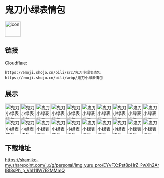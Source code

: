 # 鬼刀小绿表情包
<img src="https://emoji.shojo.cn/bili/src/鬼刀小绿表情包/icon.png" width="50" height="50" alt="icon">

## 链接
Cloudflare:
```
https://emoji.shojo.cn/bili/src/鬼刀小绿表情包
https://emoji.shojo.cn/bili/webp/鬼刀小绿表情包
```
## 展示
<img src="https://emoji.shojo.cn/bili/src/鬼刀小绿表情包/鬼刀小绿表情包-震惊.png" width="50" height="50" alt="鬼刀小绿表情包-震惊"><img src="https://emoji.shojo.cn/bili/src/鬼刀小绿表情包/鬼刀小绿表情包-bye.png" width="50" height="50" alt="鬼刀小绿表情包-bye"><img src="https://emoji.shojo.cn/bili/src/鬼刀小绿表情包/鬼刀小绿表情包-投币.png" width="50" height="50" alt="鬼刀小绿表情包-投币"><img src="https://emoji.shojo.cn/bili/src/鬼刀小绿表情包/鬼刀小绿表情包-心虚.png" width="50" height="50" alt="鬼刀小绿表情包-心虚"><img src="https://emoji.shojo.cn/bili/src/鬼刀小绿表情包/鬼刀小绿表情包-委屈.png" width="50" height="50" alt="鬼刀小绿表情包-委屈"><img src="https://emoji.shojo.cn/bili/src/鬼刀小绿表情包/鬼刀小绿表情包-生气.png" width="50" height="50" alt="鬼刀小绿表情包-生气"><img src="https://emoji.shojo.cn/bili/src/鬼刀小绿表情包/鬼刀小绿表情包-咩.png" width="50" height="50" alt="鬼刀小绿表情包-咩"><img src="https://emoji.shojo.cn/bili/src/鬼刀小绿表情包/鬼刀小绿表情包-累了.png" width="50" height="50" alt="鬼刀小绿表情包-累了"><img src="https://emoji.shojo.cn/bili/src/鬼刀小绿表情包/鬼刀小绿表情包-哭哭.png" width="50" height="50" alt="鬼刀小绿表情包-哭哭"><img src="https://emoji.shojo.cn/bili/src/鬼刀小绿表情包/鬼刀小绿表情包-慌张.png" width="50" height="50" alt="鬼刀小绿表情包-慌张"><img src="https://emoji.shojo.cn/bili/src/鬼刀小绿表情包/鬼刀小绿表情包-缓冲.png" width="50" height="50" alt="鬼刀小绿表情包-缓冲"><img src="https://emoji.shojo.cn/bili/src/鬼刀小绿表情包/鬼刀小绿表情包-哼.png" width="50" height="50" alt="鬼刀小绿表情包-哼"><img src="https://emoji.shojo.cn/bili/src/鬼刀小绿表情包/鬼刀小绿表情包-打CALL.png" width="50" height="50" alt="鬼刀小绿表情包-打CALL"><img src="https://emoji.shojo.cn/bili/src/鬼刀小绿表情包/鬼刀小绿表情包-达咩.png" width="50" height="50" alt="鬼刀小绿表情包-达咩"><img src="https://emoji.shojo.cn/bili/src/鬼刀小绿表情包/鬼刀小绿表情包-吃瓜.png" width="50" height="50" alt="鬼刀小绿表情包-吃瓜"><img src="https://emoji.shojo.cn/bili/src/鬼刀小绿表情包/鬼刀小绿表情包-超凶.png" width="50" height="50" alt="鬼刀小绿表情包-超凶"><img src="https://emoji.shojo.cn/bili/src/鬼刀小绿表情包/鬼刀小绿表情包-不愧是我.png" width="50" height="50" alt="鬼刀小绿表情包-不愧是我"><img src="https://emoji.shojo.cn/bili/src/鬼刀小绿表情包/鬼刀小绿表情包-笔芯.png" width="50" height="50" alt="鬼刀小绿表情包-笔芯"><img src="https://emoji.shojo.cn/bili/src/鬼刀小绿表情包/鬼刀小绿表情包-啊对对对.png" width="50" height="50" alt="鬼刀小绿表情包-啊对对对"><img src="https://emoji.shojo.cn/bili/src/鬼刀小绿表情包/鬼刀小绿表情包-阿巴.png" width="50" height="50" alt="鬼刀小绿表情包-阿巴">

## 下载地址

https://shamiko-my.sharepoint.com/:u:/g/personal/img_yuru_pro/EYvFXcPst8pHrZ_PwXh2ArIBI8sPh_p_VhI11IW7E2MMmQ